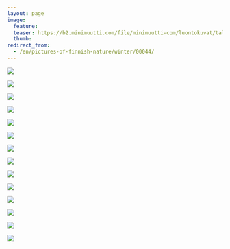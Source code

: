 ```yaml
---
layout: page
image:
  feature:
  teaser: https://b2.minimuutti.com/file/minimuutti-com/luontokuvat/talvi/2/DS42594-245px.jpg
  thumb:
redirect_from:
  - /en/pictures-of-finnish-nature/winter/00044/
---
```


![](https://b2.minimuutti.com/file/minimuutti-com/luontokuvat/talvi/2/DS42852-800px.jpg)

![](https://b2.minimuutti.com/file/minimuutti-com/luontokuvat/talvi/2/DS42863-800px.jpg)

![](https://b2.minimuutti.com/file/minimuutti-com/luontokuvat/talvi/2/DS42853-800px.jpg)

![](https://b2.minimuutti.com/file/minimuutti-com/luontokuvat/talvi/2/DS42566-800px.jpg)

![](https://b2.minimuutti.com/file/minimuutti-com/luontokuvat/talvi/2/DS42568-800px.jpg)

![](https://b2.minimuutti.com/file/minimuutti-com/luontokuvat/talvi/2/DS42574-800px.jpg)

![](https://b2.minimuutti.com/file/minimuutti-com/luontokuvat/talvi/2/DS42578-800px.jpg)

![](https://b2.minimuutti.com/file/minimuutti-com/luontokuvat/talvi/2/DS42580-800px.jpg)

![](https://b2.minimuutti.com/file/minimuutti-com/luontokuvat/talvi/2/DS42581-800px.jpg)

![](https://b2.minimuutti.com/file/minimuutti-com/luontokuvat/talvi/2/DS42594-800px.jpg)

![](https://b2.minimuutti.com/file/minimuutti-com/luontokuvat/talvi/2/DS42597-800px.jpg)

![](https://b2.minimuutti.com/file/minimuutti-com/luontokuvat/talvi/2/DS42605-800px.jpg)

![](https://b2.minimuutti.com/file/minimuutti-com/luontokuvat/talvi/2/DS42640-800px.jpg)

![](https://b2.minimuutti.com/file/minimuutti-com/luontokuvat/talvi/2/DS42642-800px.jpg)

